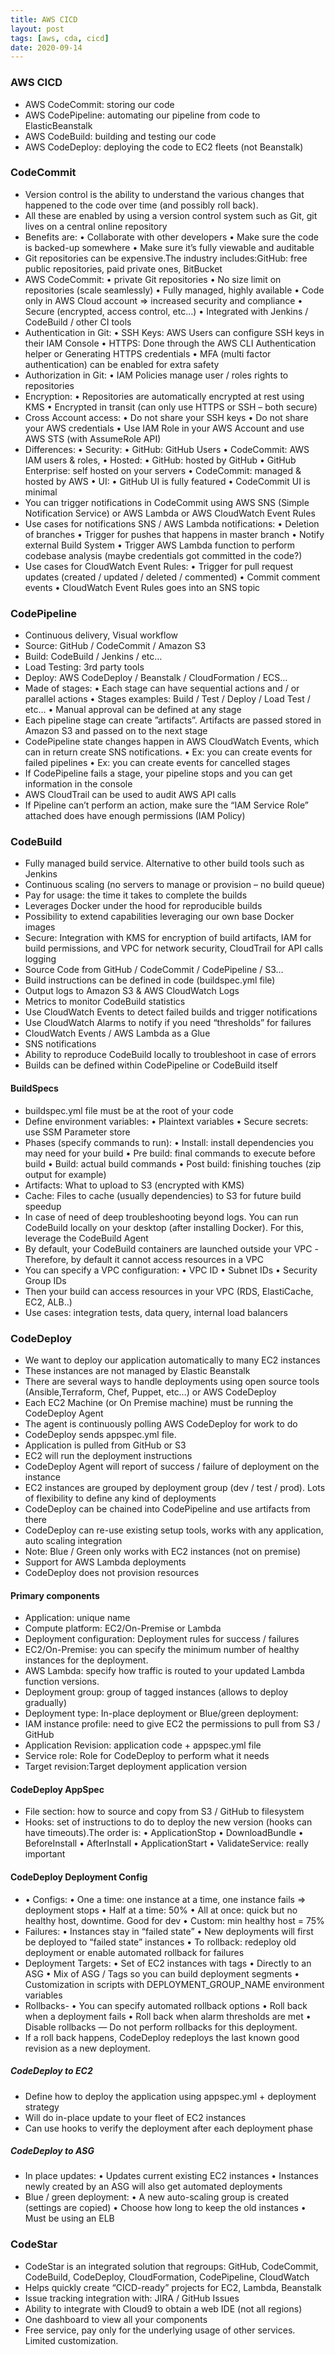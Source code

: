```yaml
---
title: AWS CICD
layout: post
tags: [aws, cda, cicd]
date: 2020-09-14
---
```


### AWS CICD
-	AWS CodeCommit: storing our code
-	AWS CodePipeline: automating our pipeline from code to ElasticBeanstalk
-	AWS CodeBuild: building and testing our code
-	AWS CodeDeploy: deploying the code to EC2 fleets (not Beanstalk)
### CodeCommit
-	Version control is the ability to understand the various changes that happened to the code over time (and possibly roll back).
-	All these are enabled by using a version control system such as Git, git lives on a central online repository
-	Benefits are:
•	Collaborate with other developers
•	Make sure the code is backed-up somewhere
•	Make sure it’s fully viewable and auditable
-	Git repositories can be expensive.The industry includes:GitHub: free public repositories, paid private ones, BitBucket
- AWS CodeCommit:
•	private Git repositories
•	No size limit on repositories (scale seamlessly)
•	Fully managed, highly available
•	Code only in AWS Cloud account => increased security and compliance
•	Secure (encrypted, access control, etc…)
•	Integrated with Jenkins / CodeBuild / other CI tools
-	Authentication in Git:
•	SSH Keys: AWS Users can configure SSH keys in their IAM Console
•	HTTPS: Done through the AWS CLI Authentication helper or Generating HTTPS credentials
•	MFA (multi factor authentication) can be enabled for extra safety
- Authorization in Git:
•	IAM Policies manage user / roles rights to repositories
-	Encryption:
•	Repositories are automatically encrypted at rest using KMS
•	Encrypted in transit (can only use HTTPS or SSH – both secure)
-	Cross Account access:
•	Do not share your SSH keys
•	Do not share your AWS credentials
•	Use IAM Role in your AWS Account and use AWS STS (with AssumeRole API)
- Differences:
•	Security:
•	GitHub: GitHub Users
•	CodeCommit: AWS IAM users & roles,
•	Hosted:
•	GitHub: hosted by GitHub
•	GitHub Enterprise: self hosted on your servers
•	CodeCommit: managed & hosted by AWS
•	UI:
•	GitHub UI is fully featured
•	CodeCommit UI is minimal
-	You can trigger notifications in CodeCommit using AWS SNS (Simple Notification Service) or AWS Lambda or AWS CloudWatch Event Rules
-	Use cases for notifications SNS / AWS Lambda notifications:
•	Deletion of branches
•	Trigger for pushes that happens in master branch
•	Notify external Build System
•	Trigger AWS Lambda function to perform codebase analysis (maybe credentials got committed in the code?)
-	Use cases for CloudWatch Event Rules:
•	Trigger for pull request updates (created / updated / deleted / commented)
•	Commit comment events
•	CloudWatch Event Rules goes into an SNS topic

### CodePipeline
-	Continuous delivery, Visual workflow
-	Source: GitHub / CodeCommit / Amazon S3
-	Build: CodeBuild / Jenkins / etc…
-	Load Testing: 3rd party tools
-	Deploy: AWS CodeDeploy / Beanstalk / CloudFormation / ECS…
-	Made of stages:
•	Each stage can have sequential actions and / or parallel actions
•	Stages examples: Build / Test / Deploy / Load Test / etc…
•	Manual approval can be defined at any stage
- Each pipeline stage can create ”artifacts”. Artifacts are passed stored in Amazon S3 and passed on to the next stage
-	CodePipeline state changes happen in AWS CloudWatch Events, which can in return create SNS notifications.
•	Ex: you can create events for failed pipelines
•	Ex: you can create events for cancelled stages
-	If CodePipeline fails a stage, your pipeline stops and you can get information in the console
-	AWS CloudTrail can be used to audit AWS API calls
-	If Pipeline can’t perform an action, make sure the “IAM Service Role” attached does have enough permissions (IAM Policy)
### CodeBuild
-	Fully managed build service.	Alternative to other build tools such as Jenkins
-	Continuous scaling (no servers to manage or provision – no build queue)
-	Pay for usage: the time it takes to complete the builds
-	Leverages Docker under the hood for reproducible builds
-	Possibility to extend capabilities leveraging our own base Docker images
-	Secure: Integration with KMS for encryption of build artifacts, IAM for build permissions, and VPC for network security, CloudTrail for API calls logging
-	Source Code from GitHub / CodeCommit / CodePipeline / S3…
-	Build instructions can be defined in code (buildspec.yml file)
-	Output logs to Amazon S3 & AWS CloudWatch Logs
-	Metrics to monitor CodeBuild statistics
-	Use CloudWatch Events to detect failed builds and trigger notifications
-	Use CloudWatch Alarms to notify if you need “thresholds” for failures
-	CloudWatch Events / AWS Lambda as a Glue
-	SNS notifications
-	Ability to reproduce CodeBuild locally to troubleshoot in case of errors
-	Builds can be defined within CodePipeline or CodeBuild itself
#### BuildSpecs
-	buildspec.yml file must be at the root of your code
-	Define environment variables:
•	Plaintext variables
•	Secure secrets: use SSM Parameter store
-	Phases (specify commands to run):
•	Install: install dependencies you may need for your build
•	Pre build: final commands to execute before build
•	Build: actual build commands
•	Post build: finishing touches (zip output for example)
-	Artifacts: What to upload to S3 (encrypted with KMS)
-	Cache: Files to cache (usually dependencies) to S3 for future build speedup
-	In case of need of deep troubleshooting beyond logs. You can run CodeBuild locally on your desktop (after installing Docker). For this, leverage the CodeBuild Agent
- By default, your CodeBuild containers are launched outside your VPC
-Therefore, by default it cannot access resources in a VPC
-	You can specify a VPC configuration:
•	VPC ID
•	Subnet IDs
•	Security Group IDs
-	Then your build can access resources in your VPC (RDS, ElastiCache, EC2, ALB..)
-	Use cases: integration tests, data query, internal load balancers
### CodeDeploy
-	We want to deploy our application automatically to many EC2 instances
-	These instances are not managed by Elastic Beanstalk
-	There are several ways to handle deployments using open source tools (Ansible,Terraform, Chef, Puppet, etc…) or AWS CodeDeploy
- Each EC2 Machine (or On Premise machine) must be running the CodeDeploy Agent
- The agent is continuously polling AWS CodeDeploy for work to do
- CodeDeploy sends appspec.yml file.
- Application is pulled from GitHub or S3
- EC2 will run the deployment instructions
- CodeDeploy Agent will report of success / failure of deployment on the instance
-	EC2 instances are grouped by deployment group (dev / test / prod). Lots of flexibility to define any kind of deployments
-	CodeDeploy can be chained into CodePipeline and use artifacts from there
-	CodeDeploy can re-use existing setup tools, works with any application, auto scaling integration
-	Note: Blue / Green only works with EC2 instances (not on premise)
-	Support for AWS Lambda deployments
-	CodeDeploy does not provision resources
#### Primary components
-	Application: unique name
-	Compute platform:	EC2/On-Premise or Lambda
-	Deployment configuration:	Deployment rules for success / failures
-	EC2/On-Premise: you can specify the minimum number of healthy instances for the deployment.
-	AWS Lambda: specify how traffic is routed to your updated Lambda function versions.
-	Deployment group: group of tagged instances (allows to deploy gradually)
-	Deployment type: In-place deployment or Blue/green deployment:
-	IAM instance profile: need to give EC2 the permissions to pull from S3 / GitHub
-	Application Revision: application code + appspec.yml file
-	Service role: Role for CodeDeploy to perform what it needs
-	Target revision:Target deployment application version

#### CodeDeploy AppSpec
- File section: how to source and copy from S3 / GitHub to filesystem
-	Hooks: set of instructions to do to deploy the new version (hooks can have timeouts).The order is:
•	ApplicationStop
•	DownloadBundle
•	BeforeInstall
•	AfterInstall
•	ApplicationStart
•	ValidateService: really important
#### CodeDeploy Deployment Config
- •	Configs:
•	One a time: one instance at a time, one instance fails => deployment stops
•	Half at a time: 50%
•	All at once: quick but no healthy host, downtime. Good for dev
•	Custom: min healthy host = 75%
- Failures:
•	Instances stay in “failed state”
•	New deployments will first be deployed to “failed state” instances
•	To rollback: redeploy old deployment or enable automated rollback for failures
-	Deployment Targets:
•	Set of EC2 instances with tags
•	Directly to an ASG
•	Mix of ASG / Tags so you can build deployment segments
•	Customization in scripts with DEPLOYMENT_GROUP_NAME environment variables
- Rollbacks- 
•	You can specify automated rollback options
•	Roll back when a deployment fails
•	Roll back when alarm thresholds are met
•	Disable rollbacks — Do not perform rollbacks for this deployment.
-	If a roll back happens, CodeDeploy redeploys the last known good revision as a new deployment.

##### CodeDeploy to EC2
- Define how to deploy the application using appspec.yml + deployment strategy
-	Will do in-place update to your fleet of EC2 instances
-	Can use hooks to verify the deployment after each deployment phase
##### CodeDeploy to ASG
- In place updates:
•	Updates current existing EC2 instances
•	Instances newly created by an ASG will also get automated deployments
-	Blue / green deployment:
•	A new auto-scaling group is created (settings are copied)
•	Choose how long to keep the old instances
•	Must be using an ELB

### CodeStar
-	CodeStar is an integrated solution that regroups: GitHub, CodeCommit, CodeBuild, CodeDeploy, CloudFormation, CodePipeline, CloudWatch
-	Helps quickly create “CICD-ready” projects for EC2, Lambda, Beanstalk 
-	Issue tracking integration with: JIRA / GitHub Issues
-	Ability to integrate with Cloud9 to obtain a web IDE (not all regions)
-	One dashboard to view all your components
-	Free service, pay only for the underlying usage of other services. Limited customization.
